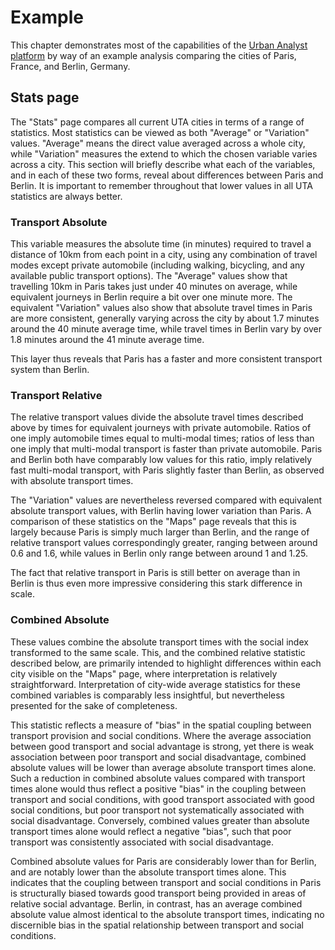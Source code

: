 # Example

This chapter demonstrates most of the capabilities of the [Urban Analyst
platform](https://urbananalyst.city) by way of an example analysis comparing
the cities of Paris, France, and Berlin, Germany.

## Stats page

The "Stats" page compares all current UTA cities in terms of a range of
statistics. Most statistics can be viewed as both "Average" or "Variation"
values. "Average" means the direct value averaged across a whole city, while
"Variation" measures the extend to which the chosen variable varies across a
city. This section will briefly describe what each of the variables, and in
each of these two forms, reveal about differences between Paris and Berlin.
It is important to remember throughout that lower values in all UTA statistics
are always better.

### Transport Absolute

This variable measures the absolute time (in minutes) required to travel a
distance of 10km from each point in a city, using any combination of travel
modes except private automobile (including walking, bicycling, and any
available public transport options). The "Average" values show that travelling
10km in Paris takes just under 40 minutes on average, while equivalent journeys
in Berlin require a bit over one minute more. The equivalent "Variation" values
also show that absolute travel times in Paris are more consistent, generally
varying across the city by about 1.7 minutes around the 40 minute average time,
while travel times in Berlin vary by over 1.8 minutes around the 41 minute
average time.

This layer thus reveals that Paris has a faster and more consistent transport
system than Berlin.

### Transport Relative

The relative transport values divide the absolute travel times described above
by times for equivalent journeys with private automobile. Ratios of one imply
automobile times equal to multi-modal times; ratios of less than one imply that
multi-modal transport is faster than private automobile. Paris and Berlin both
have comparably low values for this ratio, imply relatively fast multi-modal
transport, with Paris slightly faster than Berlin, as observed with absolute
transport times.

The "Variation" values are nevertheless reversed compared with
equivalent absolute transport values, with Berlin having lower variation than
Paris. A comparison of these statistics on the "Maps" page reveals that this is
largely because Paris is simply much larger than Berlin, and the range of
relative transport values correspondingly greater, ranging between around 0.6
and 1.6, while values in Berlin only range between around 1 and 1.25.

The fact that relative transport in Paris is still better on average than in
Berlin is thus even more impressive considering this stark difference in scale.

### Combined Absolute

These values combine the absolute transport times with the social index
transformed to the same scale. This, and the combined relative statistic
described below, are primarily intended to highlight differences within each
city visible on the "Maps" page, where interpretation is relatively
straightforward. Interpretation of city-wide average statistics for these
combined variables is comparably less insightful, but nevertheless presented
for the sake of completeness.

This statistic reflects a measure of "bias" in the spatial coupling between
transport provision and social conditions. Where the average association
between good transport and social advantage is strong, yet there is weak
association between poor transport and social disadvantage, combined absolute
values will be lower than average absolute transport times alone. Such a
reduction in combined absolute values compared with transport times alone would
thus reflect a positive "bias" in the coupling between transport and social
conditions, with good transport associated with good social conditions, but
poor transport not systematically associated with social disadvantage.
Conversely, combined values greater than absolute transport times alone would
reflect a negative "bias", such that poor transport was consistently associated
with social disadvantage. 

Combined absolute values for Paris are considerably lower than for Berlin, and
are notably lower than the absolute transport times alone. This indicates that
the coupling between transport and social conditions in Paris is structurally
biased towards good transport being provided in areas of relative social
advantage. Berlin, in contrast, has an average combined absolute value almost
identical to the absolute transport times, indicating no discernible bias in
the spatial relationship between transport and social conditions.

